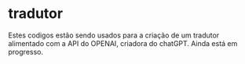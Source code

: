 # tradutor
Estes codigos estão sendo usados para a criação de um tradutor alimentado com a API do OPENAI, criadora do chatGPT. Ainda está em progresso.
